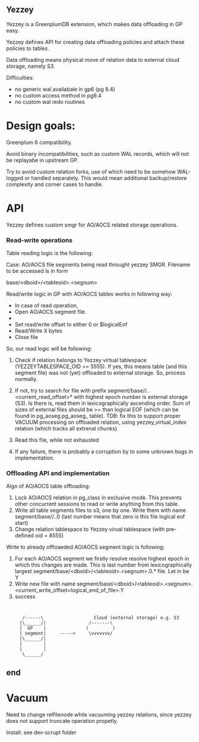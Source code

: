 ## Yezzey

Yezzey is a GreenplumDB extension, which makes data offloading in GP easy.

Yezzey defines API for creating data offloading policies and attach these policies to tables.

Data offloading means physical move of relation data to external cloud storage, namely S3.

Difficulties:

- no generic wal availabale in gp6 (pg 9.4)
- no custom access method in pg9.4
- no custom wal redo routines

# Design goals:

Greenplum 6 compatibility.

Avoid binary incompatibilities, such as custom WAL records, which will not be replayabe in upstream GP.

Try to avoid custom relation forks, use of which need to be somehow WAL-logged or handled separately. This would mean additional backup/restore complexity and corner cases to handle.

# API

Yezzey defines custom smgr for AO/AOCS related storage operations.

### Read-write operations

Table reading logic is the following:

Case: AO/AOCS file segments being read throught yezzey SMGR. Filename to be accessed is in form

base/\<dboid\>/\<tableoid\>.\<segnum\>


Read/write logic in GP with AO/AOCS tables works in following way:

* In case of read operation,
* Open AO/AOCS segment file.
*
* Set read/write offset to either 0 or $logicalEof
* Read/Write X bytes
* Close file


So, our read logic will be following:

1) Check if relation belongs to Yezzey virtual tablespace (YEZZEYTABLESPACE_OID == 5555). If yes, this means table (and this segment file) was not (yet) offloaded to external storage. So, process normally.
2) If not, try to search for file with prefix segment<gpsegment>/base/<dboid>/<tableoid>.<segnum>.<current_read_offset>* with highest epoch number is external storage (S3). Is there is,
   read them in lexicographically ascending order. Sum of sizes of external files should be >= than logical EOF (which can be found in pg_aoseg.pg_aoseg_<tableoid> table). 
   TDB: fix this to support proper VACUUM processing on offloaded relation, using yezzey_virtual_index relation (which tracks all extrenal chunks)
   
3) Read this file, while not exhausted
4) If any failure, there is probably a corruption by to some unknown bugs in implementation.

### Offloading API and implementation

Algo of AO/AOCS table offloading:

1) Lock AO/AOCS relation in pg_class in exclusive mode. This prevents other concurrent sessions to read or write anything from this table.
2) Write all table segments files to s3, one by one. Write them with name segment<gpsegment>/base/<dboid>/<tableoid>.<segnum>.0 (last number means that zero is this file logical eof start)
3) Change relation tablespace to Yezzey virual tablespace (with pre-defined oid = 8555)

Write to already offloaeded AO/AOCS segment logic is following:

1) For each AO/AOCS segment we firstly resolve resolve highest epoch in which this changes are made. This is last number from lexicographically largest segment<gpsegment>/base/\<dboid\>/\<tableoid\>.\<segnum\>.0.* file. Let in be Y
2) Write new file with name  segment<gpsegment>/base/\<dboid\>/\<tableoid\>.\<segnum\>.\<current_write_offset=logical_end_of_file\>.Y
3) success

```


      /------\                   Cloud (external storage) e.g. S3
     |\______/|                /-------\
     |  GP    |               (         )
     | segment|     ----->     \vvvvvvv/
     |\______/|
     |        |
     |        |
      \______/
```



## end


# Vacuum

Need to change relfilenode while vacuuming yezzey relations, since yezzey does not support truncate operation propetly.


Install:
see dev-scrupt folder
